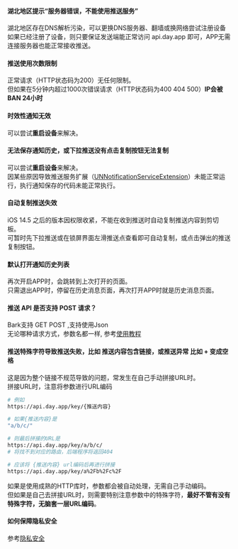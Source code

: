 #### 湖北地区提示“服务器错误，不能使用推送服务” <!-- {docsify-ignore-all} -->
湖北地区存在DNS解析污染，可以更换DNS服务器、翻墙或换网络尝试注册设备<br>
如果已经注册了设备，则只要保证发送端能正常访问 api.day.app 即可，APP无需连接服务器也能正常接收推送。

#### 推送使用次数限制
正常请求（HTTP状态码为200）无任何限制。<br>
但如果在5分钟内超过1000次错误请求（HTTP状态码为400 404 500）<b>IP会被 BAN 24小时</b> 

#### 时效性通知无效 
可以尝试<b>重启设备</b>来解决。

#### 无法保存通知历史，或下拉推送没有点击复制按钮无法复制
可以尝试<b>重启设备</b>来解决。<br />
因某些原因导致推送服务扩展（[UNNotificationServiceExtension](https://developer.apple.com/documentation/usernotifications/unnotificationserviceextension)）未能正常运行，执行通知保存的代码未能正常执行。

#### 自动复制推送失效
iOS 14.5 之后的版本因权限收紧，不能在收到推送时自动复制推送内容到剪切板。<br/>
可暂时先下拉推送或在锁屏界面左滑推送点查看即可自动复制，或点击弹出的推送复制按钮。

#### 默认打开通知历史列表
再次开启APP时，会跳转到上次打开的页面。<br />
只需退出APP时，停留在历史消息页面，再次打开APP时就是历史消息页面。

#### 推送 API 是否支持 POST 请求？
Bark支持 GET POST ,支持使用Json<br>
无论哪种请求方式，参数名都一样, 参考[使用教程](/tutorial#请求方式)

#### 推送特殊字符导致推送失败，比如 推送内容包含链接，或推送异常 比如 + 变成空格
这是因为整个链接不规范导致的问题，常发生在自己手动拼接URL时。<br>
拼接URL时，注意将参数进行URL编码 

```sh
# 例如
https://api.day.app/key/{推送内容}

# 如果{推送内容}是
"a/b/c/"

# 则最后拼接的URL是
https://api.day.app/key/a/b/c/
# 将找不到对应的路由，后端程序将返回404

# 应该将 {推送内容} url编码后再进行拼接
https://api.day.app/key/a%2Fb%2Fc%2F
```
如果是使用成熟的HTTP库时，参数都会被自动处理，无需自己手动编码。<br>
但如果是自己去拼接URL时，则需要特别注意参数中的特殊字符，**最好不管有没有特殊字符，无脑套一层URL编码**。

#### 如何保障隐私安全
参考[隐私安全](/privacy)
